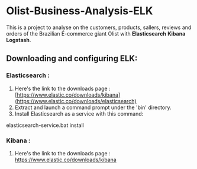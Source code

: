 # Olist-Business-Analysis-ELK
This is a project to analyse on the customers, products, sallers, reviews and orders of the Brazilian E-commerce giant Olist with **Elasticsearch** **Kibana** **Logstash**.

## Downloading and configuring ELK:

### Elasticsearch :
1.  Here's the link to the downloads page : [https://www.elastic.co/downloads/kibana](https://www.elastic.co/downloads/elasticsearch)
2.  Extract and launch a command prompt under the 'bin' directory.
3.  Install Elasticsearch as a service with this command:

   elasticsearch-service.bat install

   
### Kibana :
1.  Here's the link to the downloads page : https://www.elastic.co/downloads/kibana

